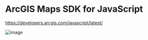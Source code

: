 # ArcGIS Maps SDK for JavaScript

https://developers.arcgis.com/javascript/latest/


![image](https://github.com/fussek/react-arc-gis/assets/45184925/814eb426-1c5f-440c-993a-4bed7081f204)

